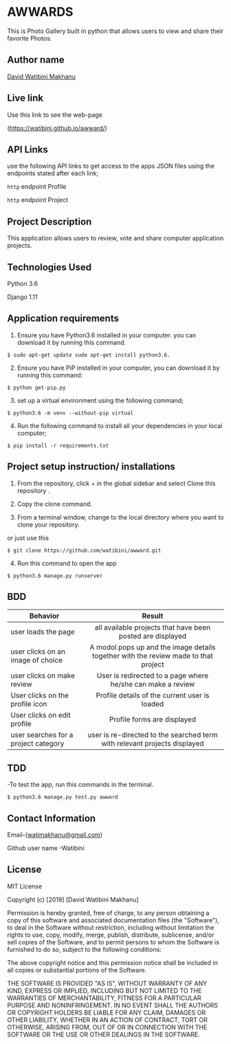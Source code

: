 # AWWARDS

This is Photo Gallery built in python that allows users to view and share their favorite Photos.

## Author name

[David Watibini Makhanu](https://github.com)

## Live link

Use this link to see the web-page

(<https://watibini.github.io/awward/>)


## API Links
use the following API links to get access to the apps JSON files using the endpoints stated after each link;

`http` endpoint Profile

`http` endpoint Project

## Project Description

This application allows users to review, vote and share computer application projects.

## Technologies Used

Python 3.6

Django 1.11

## Application requirements

1. Ensure you have Python3.6 installed in your computer. you can download it by running this command.

`$ sudo apt-get update sudo apt-get install python3.6.`

2. Ensure you have PiP installed in your computer, you can download it by running this command:

`$ python get-pip.py`

3. set up a virtual environment using the following command;

`$ python3.6 -m venv --without-pip virtual`

4. Run the following command to install all your dependencies in your local computer;

`$ pip install -r requirements.txt`

## Project setup instruction/ installations


1. From the repository, click + in the global sidebar and select Clone this repository .

2.  Copy the clone command.

3.  From a terminal window, change to the local directory where you want to clone your repository.

or just use this

`$ git clone https://github.com/watibini/awward.git`

4. Run this command to open the app

`$ python3.6 manage.py runserver`


## BDD

| Behavior        | Result |
| ------------- |:----:|
| user loads the page | all available projects that have been posted are displayed |
| user clicks on an image of choice | A modol pops up and the image details together with the review made to that project|
| user clicks on make review | User is redirected to a page where he/she can make a review|
| User clicks on the profile icon | Profile details of the current user is loaded |
| User clicks on edit profile | Profile forms are displayed |
| user searches for a project category  | user is re-directed to the searched term with relevant projects displayed |


## TDD

-To test the app, run this commands in the terminal.

`$ python3.6 manage.py test.py awward`


## Contact Information

Email-(watimakhanu@gmail.com)

Github user name -Watibini

## License

MIT License

Copyright (c) [2019] [David Watibini Makhanu]

Permission is hereby granted, free of charge, to any person obtaining a copy
of this software and associated documentation files (the "Software"), to deal
in the Software without restriction, including without limitation the rights
to use, copy, modify, merge, publish, distribute, sublicense, and/or sell
copies of the Software, and to permit persons to whom the Software is
furnished to do so, subject to the following conditions:

The above copyright notice and this permission notice shall be included in all
copies or substantial portions of the Software.

THE SOFTWARE IS PROVIDED "AS IS", WITHOUT WARRANTY OF ANY KIND, EXPRESS OR
IMPLIED, INCLUDING BUT NOT LIMITED TO THE WARRANTIES OF MERCHANTABILITY,
FITNESS FOR A PARTICULAR PURPOSE AND NONINFRINGEMENT. IN NO EVENT SHALL THE
AUTHORS OR COPYRIGHT HOLDERS BE LIABLE FOR ANY CLAIM, DAMAGES OR OTHER
LIABILITY, WHETHER IN AN ACTION OF CONTRACT, TORT OR OTHERWISE, ARISING FROM,
OUT OF OR IN CONNECTION WITH THE SOFTWARE OR THE USE OR OTHER DEALINGS IN THE
SOFTWARE.
